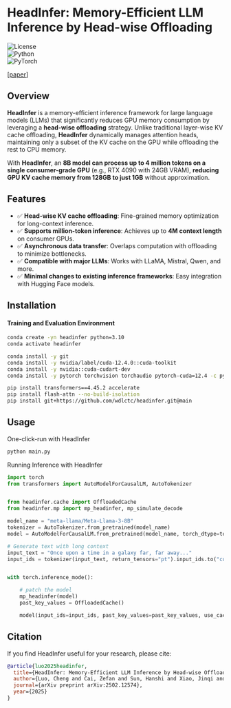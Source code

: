 # HeadInfer: Memory-Efficient LLM Inference by Head-wise Offloading  

![License](https://img.shields.io/badge/license-MIT-blue.svg)  
![Python](https://img.shields.io/badge/python-3.8%2B-blue)  
![PyTorch](https://img.shields.io/badge/PyTorch-1.12%2B-orange)  

[[paper](https://arxiv.org/abs/2502.12574)]

## Overview  

**HeadInfer** is a memory-efficient inference framework for large language models (LLMs) that significantly reduces GPU memory consumption by leveraging a **head-wise offloading** strategy. Unlike traditional layer-wise KV cache offloading, **HeadInfer** dynamically manages attention heads, maintaining only a subset of the KV cache on the GPU while offloading the rest to CPU memory.  

With **HeadInfer**, an **8B model can process up to 4 million tokens on a single consumer-grade GPU** (e.g., RTX 4090 with 24GB VRAM), **reducing GPU KV cache memory from 128GB to just 1GB** without approximation.  

## Features  

- ✅ **Head-wise KV cache offloading**: Fine-grained memory optimization for long-context inference.  
- ✅ **Supports million-token inference**: Achieves up to **4M context length** on consumer GPUs.  
- ✅ **Asynchronous data transfer**: Overlaps computation with offloading to minimize bottlenecks.  
- ✅ **Compatible with major LLMs**: Works with LLaMA, Mistral, Qwen, and more.  
- ✅ **Minimal changes to existing inference frameworks**: Easy integration with Hugging Face models.  

## Installation  

#### Training and Evaluation Environment

```bash
conda create -yn headinfer python=3.10
conda activate headinfer

conda install -y git
conda install -y nvidia/label/cuda-12.4.0::cuda-toolkit
conda install -y nvidia::cuda-cudart-dev
conda install -y pytorch torchvision torchaudio pytorch-cuda=12.4 -c pytorch -c nvidia

pip install transformers==4.45.2 accelerate 
pip install flash-attn --no-build-isolation
pip install git+https://github.com/wdlctc/headinfer.git@main
```


## Usage  

One-click-run with HeadInfer

```bash
python main.py
```

Running Inference with HeadInfer
```python
import torch
from transformers import AutoModelForCausalLM, AutoTokenizer


from headinfer.cache import OffloadedCache
from headinfer.mp import mp_headinfer, mp_simulate_decode

model_name = "meta-llama/Meta-Llama-3-8B"
tokenizer = AutoTokenizer.from_pretrained(model_name)
model = AutoModelForCausalLM.from_pretrained(model_name, torch_dtype=torch.bfloat16, low_cpu_mem_usage=True, attn_implementation="flash_attention_2").to("cuda")

# Generate text with long context
input_text = "Once upon a time in a galaxy far, far away..."
input_ids = tokenizer(input_text, return_tensors="pt").input_ids.to("cuda")


with torch.inference_mode():

    # patch the model
    mp_headinfer(model)
    past_key_values = OffloadedCache()

    model(input_ids=input_ids, past_key_values=past_key_values, use_cache=True, num_logits_to_keep=1)

```

## Citation
If you find HeadInfer useful for your research, please cite:

```bibtex
@article{luo2025headinfer,
  title={HeadInfer: Memory-Efficient LLM Inference by Head-wise Offloading},
  author={Luo, Cheng and Cai, Zefan and Sun, Hanshi and Xiao, Jinqi and Yuan, Bo and Xiao, Wen and Hu, Junjie and Zhao, Jiawei and Chen, Beidi and Anandkumar, Anima},
  journal={arXiv preprint arXiv:2502.12574},
  year={2025}
}
```

